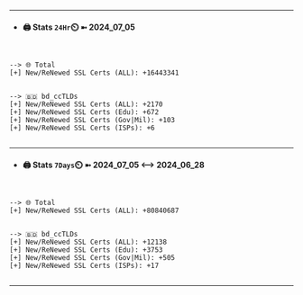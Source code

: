 

---
- #### 🖨️ **Stats** `24Hr`⏲️ ➼ 2024_07_05
```console


--> 🌐 Total
[+] New/ReNewed SSL Certs (ALL): +16443341


--> 🇧🇩 bd_ccTLDs
[+] New/ReNewed SSL Certs (ALL): +2170
[+] New/ReNewed SSL Certs (Edu): +672
[+] New/ReNewed SSL Certs (Gov|Mil): +103
[+] New/ReNewed SSL Certs (ISPs): +6


```

---
- #### 🖨️ **Stats** `7Days`⏲️ ➼ 2024_07_05 <--> 2024_06_28
```console


--> 🌐 Total
[+] New/ReNewed SSL Certs (ALL): +80840687


--> 🇧🇩 bd_ccTLDs
[+] New/ReNewed SSL Certs (ALL): +12138
[+] New/ReNewed SSL Certs (Edu): +3753
[+] New/ReNewed SSL Certs (Gov|Mil): +505
[+] New/ReNewed SSL Certs (ISPs): +17


```

---

